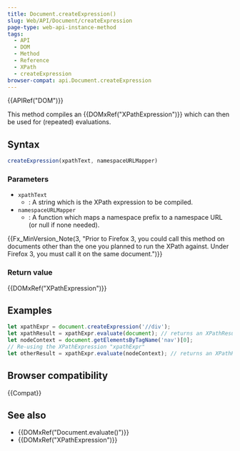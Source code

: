 ```yaml
---
title: Document.createExpression()
slug: Web/API/Document/createExpression
page-type: web-api-instance-method
tags:
  - API
  - DOM
  - Method
  - Reference
  - XPath
  - createExpression
browser-compat: api.Document.createExpression
---
```

{{APIRef("DOM")}}

This method compiles an {{DOMxRef("XPathExpression")}} which can then be used for
(repeated) evaluations.

## Syntax

```js
createExpression(xpathText, namespaceURLMapper)
```

### Parameters

- `xpathText`
  - : A string which is the XPath expression to be compiled.
- `namespaceURLMapper`
  - : A function which maps a namespace prefix to a
    namespace URL (or null if none needed).

{{Fx_MinVersion_Note(3, "Prior to Firefox 3, you could call this method on documents
other than the one you planned to run the XPath against. Under Firefox 3, you must call
it on the same document.")}}

### Return value

{{DOMxRef("XPathExpression")}}

## Examples

```js
let xpathExpr = document.createExpression('//div');
let xpathResult = xpathExpr.evaluate(document); // returns an XPathResult object
let nodeContext = document.getElementsByTagName('nav')[0];
// Re-using the XPathExpression "xpathExpr"
let otherResult = xpathExpr.evaluate(nodeContext); // returns an XPathResult object
```

## Browser compatibility

{{Compat}}

## See also

- {{DOMxRef("Document.evaluate()")}}
- {{DOMxRef("XPathExpression")}}
